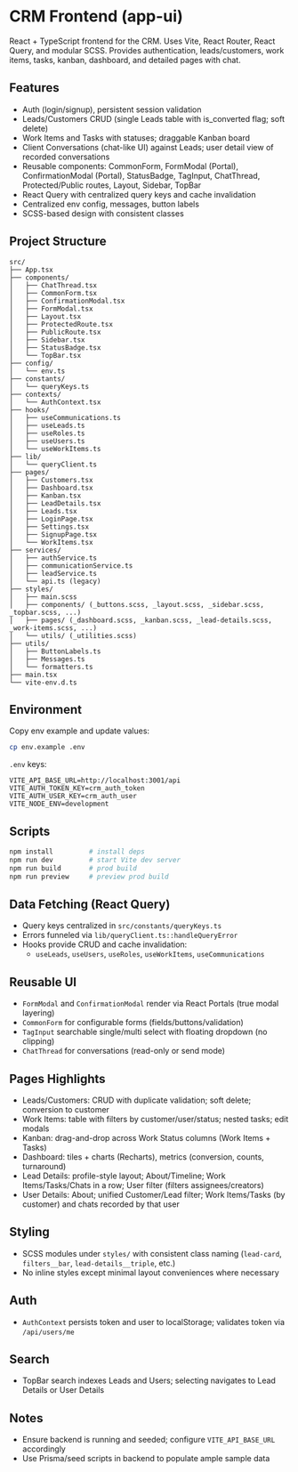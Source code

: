 # CRM Frontend (app-ui)

React + TypeScript frontend for the CRM. Uses Vite, React Router, React Query, and modular SCSS. Provides authentication, leads/customers, work items, tasks, kanban, dashboard, and detailed pages with chat.

## Features

- Auth (login/signup), persistent session validation
- Leads/Customers CRUD (single Leads table with is_converted flag; soft delete)
- Work Items and Tasks with statuses; draggable Kanban board
- Client Conversations (chat-like UI) against Leads; user detail view of recorded conversations
- Reusable components: CommonForm, FormModal (Portal), ConfirmationModal (Portal), StatusBadge, TagInput, ChatThread, Protected/Public routes, Layout, Sidebar, TopBar
- React Query with centralized query keys and cache invalidation
- Centralized env config, messages, button labels
- SCSS-based design with consistent classes

## Project Structure

```
src/
├── App.tsx
├── components/
│   ├── ChatThread.tsx
│   ├── CommonForm.tsx
│   ├── ConfirmationModal.tsx
│   ├── FormModal.tsx
│   ├── Layout.tsx
│   ├── ProtectedRoute.tsx
│   ├── PublicRoute.tsx
│   ├── Sidebar.tsx
│   ├── StatusBadge.tsx
│   └── TopBar.tsx
├── config/
│   └── env.ts
├── constants/
│   └── queryKeys.ts
├── contexts/
│   └── AuthContext.tsx
├── hooks/
│   ├── useCommunications.ts
│   ├── useLeads.ts
│   ├── useRoles.ts
│   ├── useUsers.ts
│   └── useWorkItems.ts
├── lib/
│   └── queryClient.ts
├── pages/
│   ├── Customers.tsx
│   ├── Dashboard.tsx
│   ├── Kanban.tsx
│   ├── LeadDetails.tsx
│   ├── Leads.tsx
│   ├── LoginPage.tsx
│   ├── Settings.tsx
│   ├── SignupPage.tsx
│   └── WorkItems.tsx
├── services/
│   ├── authService.ts
│   ├── communicationService.ts
│   ├── leadService.ts
│   └── api.ts (legacy)
├── styles/
│   ├── main.scss
│   ├── components/ (_buttons.scss, _layout.scss, _sidebar.scss, _topbar.scss, ...)
│   ├── pages/ (_dashboard.scss, _kanban.scss, _lead-details.scss, _work-items.scss, ...)
│   └── utils/ (_utilities.scss)
├── utils/
│   ├── ButtonLabels.ts
│   ├── Messages.ts
│   └── formatters.ts
├── main.tsx
└── vite-env.d.ts
```

## Environment

Copy env example and update values:
```bash
cp env.example .env
```

`.env` keys:
```env
VITE_API_BASE_URL=http://localhost:3001/api
VITE_AUTH_TOKEN_KEY=crm_auth_token
VITE_AUTH_USER_KEY=crm_auth_user
VITE_NODE_ENV=development
```

## Scripts

```bash
npm install         # install deps
npm run dev         # start Vite dev server
npm run build       # prod build
npm run preview     # preview prod build
```

## Data Fetching (React Query)

- Query keys centralized in `src/constants/queryKeys.ts`
- Errors funneled via `lib/queryClient.ts::handleQueryError`
- Hooks provide CRUD and cache invalidation:
  - `useLeads`, `useUsers`, `useRoles`, `useWorkItems`, `useCommunications`

## Reusable UI

- `FormModal` and `ConfirmationModal` render via React Portals (true modal layering)
- `CommonForm` for configurable forms (fields/buttons/validation)
- `TagInput` searchable single/multi select with floating dropdown (no clipping)
- `ChatThread` for conversations (read-only or send mode)

## Pages Highlights

- Leads/Customers: CRUD with duplicate validation; soft delete; conversion to customer
- Work Items: table with filters by customer/user/status; nested tasks; edit modals
- Kanban: drag-and-drop across Work Status columns (Work Items + Tasks)
- Dashboard: tiles + charts (Recharts), metrics (conversion, counts, turnaround)
- Lead Details: profile-style layout; About/Timeline; Work Items/Tasks/Chats in a row; User filter (filters assignees/creators)
- User Details: About; unified Customer/Lead filter; Work Items/Tasks (by customer) and chats recorded by that user

## Styling

- SCSS modules under `styles/` with consistent class naming (`lead-card`, `filters__bar`, `lead-details__triple`, etc.)
- No inline styles except minimal layout conveniences where necessary

## Auth

- `AuthContext` persists token and user to localStorage; validates token via `/api/users/me`

## Search

- TopBar search indexes Leads and Users; selecting navigates to Lead Details or User Details

## Notes

- Ensure backend is running and seeded; configure `VITE_API_BASE_URL` accordingly
- Use Prisma/seed scripts in backend to populate ample sample data